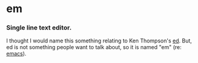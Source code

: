 # em
### Single line text editor.
I thought I would name this something relating to Ken Thompson's [ed](https://en.wikipedia.org/wiki/Ed_(text_editor)). But, ed is not something people want to talk about, so it is named "em" (re: [emacs](https://www.gnu.org/software/emacs)).


